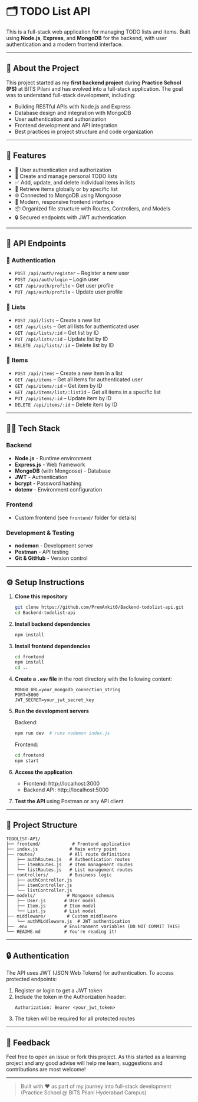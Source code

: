# 🗂️ TODO List API

This is a full-stack web application for managing TODO lists and items. Built using **Node.js**, **Express**, and **MongoDB** for the backend, with user authentication and a modern frontend interface.

---

## 🚀 About the Project

This project started as my **first backend project** during **Practice School (PS)** at BITS Pilani and has evolved into a full-stack application. The goal was to understand full-stack development, including:
- Building RESTful APIs with Node.js and Express
- Database design and integration with MongoDB
- User authentication and authorization
- Frontend development and API integration
- Best practices in project structure and code organization

---

## 📌 Features

- 👤 User authentication and authorization
- 🔐 Create and manage personal TODO lists
- ✅ Add, update, and delete individual items in lists
- 🔎 Retrieve items globally or by specific list
- 🌐 Connected to MongoDB using Mongoose
- 🎨 Modern, responsive frontend interface
- 📦 Organized file structure with Routes, Controllers, and Models
- 🔒 Secured endpoints with JWT authentication

---

## 🔗 API Endpoints

### 🔑 Authentication
- `POST /api/auth/register` – Register a new user
- `POST /api/auth/login` – Login user
- `GET /api/auth/profile` – Get user profile
- `PUT /api/auth/profile` – Update user profile

### 📁 Lists
- `POST /api/lists` – Create a new list
- `GET /api/lists` – Get all lists for authenticated user
- `GET /api/lists/:id` – Get list by ID
- `PUT /api/lists/:id` – Update list by ID
- `DELETE /api/lists/:id` – Delete list by ID

### 📝 Items
- `POST /api/items` – Create a new item in a list
- `GET /api/items` – Get all items for authenticated user
- `GET /api/items/:id` – Get item by ID
- `GET /api/items/list/:listId` – Get all items in a specific list
- `PUT /api/items/:id` – Update item by ID
- `DELETE /api/items/:id` – Delete item by ID

---

## 🧑‍💻 Tech Stack

### Backend
- **Node.js** - Runtime environment
- **Express.js** - Web framework
- **MongoDB** (with Mongoose) - Database
- **JWT** - Authentication
- **bcrypt** - Password hashing
- **dotenv** - Environment configuration

### Frontend
- Custom frontend (see `frontend/` folder for details)

### Development & Testing
- **nodemon** - Development server
- **Postman** - API testing
- **Git & GitHub** - Version control

---

## ⚙️ Setup Instructions

1. **Clone this repository**
   ```bash
   git clone https://github.com/PremAnkit0/Backend-todolist-api.git
   cd Backend-todolist-api
   ```

2. **Install backend dependencies**
   ```bash
   npm install
   ```

3. **Install frontend dependencies**
   ```bash
   cd frontend
   npm install
   cd ..
   ```

4. **Create a `.env` file** in the root directory with the following content:
   ```
   MONGO_URL=your_mongodb_connection_string
   PORT=5000
   JWT_SECRET=your_jwt_secret_key
   ```

5. **Run the development servers**
   
   Backend:
   ```bash
   npm run dev  # runs nodemon index.js
   ```
   
   Frontend:
   ```bash
   cd frontend
   npm start
   ```

6. **Access the application**
   - Frontend: http://localhost:3000
   - Backend API: http://localhost:5000
   
7. **Test the API** using Postman or any API client

---

## 📁 Project Structure

```plaintext
TODOLIST-API/
├── frontend/            # Frontend application
├── index.js            # Main entry point
├── routes/             # All route definitions
│   ├── authRoutes.js   # Authentication routes
│   ├── itemRoutes.js   # Item management routes
│   └── listRoutes.js   # List management routes
├── controllers/        # Business logic
│   ├── authController.js
│   ├── itemController.js
│   └── listController.js
├── models/            # Mongoose schemas
│   ├── User.js       # User model
│   ├── Item.js       # Item model
│   └── List.js       # List model
├── middleware/        # Custom middleware
│   └── authMiddleware.js  # JWT authentication
├── .env              # Environment variables (DO NOT COMMIT THIS)
└── README.md         # You're reading it!
```

---

## 🔒 Authentication

The API uses JWT (JSON Web Tokens) for authentication. To access protected endpoints:

1. Register or login to get a JWT token
2. Include the token in the Authorization header:
   ```
   Authorization: Bearer <your_jwt_token>
   ```
3. The token will be required for all protected routes

---

## 📮 Feedback

Feel free to open an issue or fork this project. As this started as a learning project and any good advise will help me learn, suggestions and contributions are most welcome!

---

> Built with ❤️ as part of my journey into full-stack development (Practice School @ BITS Pilani Hyderabad Campus)





